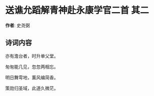 # 送谯允蹈解青神赴永康学官二首  其二

**作者**: 史尧弼

## 诗词内容

亦有澹台者，时升单父堂。

匆匆能几见，忽忽两相忘。

明日舞雩地，薰风编简香。

策勋归圣域，此道久微茫。

